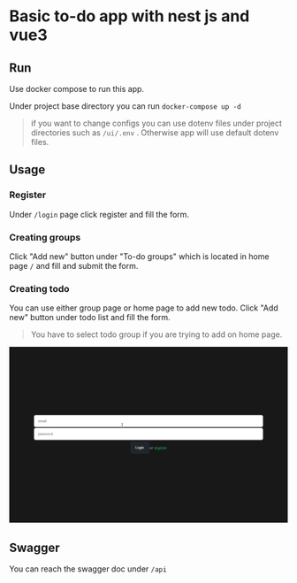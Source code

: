 # Basic to-do app with nest js and vue3

## Run

Use docker compose to run this app.

Under project base directory you can run `docker-compose up -d`

> if you want to change configs you can use dotenv files under project directories such as `/ui/.env` . Otherwise app will use default dotenv files.

## Usage

### Register

Under `/login` page click register and fill the form.

### Creating groups

Click "Add new" button under "To-do groups" which is located in home page `/` and fill and submit the form.

### Creating todo

You can use either  group page or home page to add new todo. Click "Add new" button under todo list and fill the form.

> You have to select todo group if you are trying to add on home page.

![usage](./assets/img/usage.gif)

## Swagger

You can reach the swagger doc under `/api`
